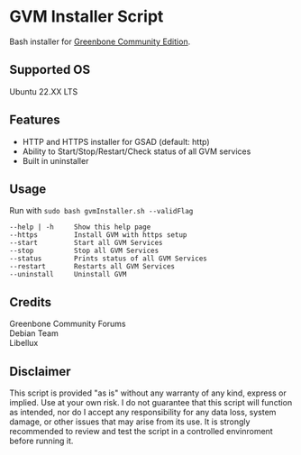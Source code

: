 # GVM Installer Script
Bash installer for [Greenbone Community Edition](https://greenbone.github.io/docs/latest/22.4/source-build/index.html).

## Supported OS
Ubuntu 22.XX LTS

## Features
- HTTP and HTTPS installer for GSAD (default: http)
- Ability to Start/Stop/Restart/Check status of all GVM services
- Built in uninstaller

## Usage
Run with `sudo bash gvmInstaller.sh --validFlag`
```
--help | -h     Show this help page
--https         Install GVM with https setup
--start         Start all GVM Services
--stop          Stop all GVM Services
--status        Prints status of all GVM Services
--restart       Restarts all GVM Services
--uninstall     Uninstall GVM
```

## Credits
Greenbone Community Forums</br>
Debian Team </br>
Libellux 

## Disclaimer
This script is provided "as is" without any warranty of any kind, express or implied. Use at your own risk. I do not guarantee that this script will function as intended, nor do I accept any responsibility for any data loss, system damage, or other issues that may arise from its use. It is strongly recommended to review and test the script in a controlled envinroment before running it.
